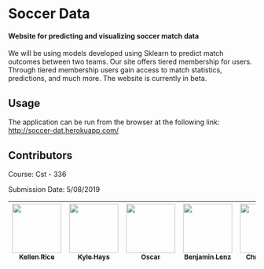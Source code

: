 # Soccer Data
#### Website for predicting and visualizing soccer match data
We will be using models developed using Sklearn to predict match outcomes between two teams. Our site offers tiered membership for users. Through tiered membership users gain access to match statistics, predictions, and much more. The website is currently in beta.
## Usage  

The application can be run from the browser at the following link: http://soccer-dat.herokuapp.com/


## Contributors  
Course: Cst - 336 

Submission Date: 5/08/2019

| [<img src="https://avatars2.githubusercontent.com/u/16927233?s=400&v=4" width="100px;"/><br /><sub><b>Kellen Rice</b></sub>](https://github.com/thekeldog)<br /> | [<img src="https://avatars3.githubusercontent.com/u/38229188?s=460&v=4" width="100px;"/><br /><sub><b>Kyle Hays</b></sub>](https://github.com/CruddyShad0w)<br /> |[<img src="https://avatars2.githubusercontent.com/u/32367397?s=460&v=4" width="100px;"/><br /><sub><b>Oscar</b></sub>](https://github.com/zble)<br />|  [<img src="https://avatars0.githubusercontent.com/u/33636111?s=460&v=4" width="100px;"/><br /><sub><b>Benjamin Lenz</b></sub>](https://github.com/BenLenz)<br /> |[<img src="https://avatars0.githubusercontent.com/u/38443481?s=460&v=4" width="100px;"/><br /><sub><b>Chris Vitale</b></sub>](https://github.com/Cvitale95)<br />  |
|:----:|:----:|:----:|:----:|:----:|
